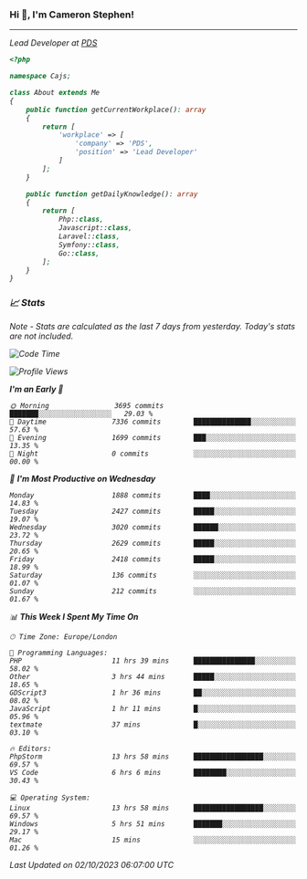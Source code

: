 ### Hi 👋, I'm Cameron Stephen!
<hr>
<p><em>Lead Developer at <a href="https://prindatasolutions.co.uk">PDS</a></p>


```php
<?php

namespace Cajs;

class About extends Me
{
    public function getCurrentWorkplace(): array
    {
        return [
            'workplace' => [
                'company' => 'PDS',
                'position' => 'Lead Developer'
            ]
        ];
    }

    public function getDailyKnowledge(): array
    {
        return [
            Php::class,
            Javascript::class,
            Laravel::class,
            Symfony::class,
            Go::class,
        ];
    }
}
```

### 📈 Stats
<p><em>Note - Stats are calculated as the last 7 days from yesterday. Today's stats are not included.</em></p>


<!--START_SECTION:waka-->
![Code Time](http://img.shields.io/badge/Code%20Time-3%2C565%20hrs%2049%20mins-blue)

![Profile Views](http://img.shields.io/badge/Profile%20Views-0-blue)

**I'm an Early 🐤** 

```text
🌞 Morning                3695 commits        ███████░░░░░░░░░░░░░░░░░░   29.03 % 
🌆 Daytime                7336 commits        ██████████████░░░░░░░░░░░   57.63 % 
🌃 Evening                1699 commits        ███░░░░░░░░░░░░░░░░░░░░░░   13.35 % 
🌙 Night                  0 commits           ░░░░░░░░░░░░░░░░░░░░░░░░░   00.00 % 
```
📅 **I'm Most Productive on Wednesday** 

```text
Monday                   1888 commits        ████░░░░░░░░░░░░░░░░░░░░░   14.83 % 
Tuesday                  2427 commits        █████░░░░░░░░░░░░░░░░░░░░   19.07 % 
Wednesday                3020 commits        ██████░░░░░░░░░░░░░░░░░░░   23.72 % 
Thursday                 2629 commits        █████░░░░░░░░░░░░░░░░░░░░   20.65 % 
Friday                   2418 commits        █████░░░░░░░░░░░░░░░░░░░░   18.99 % 
Saturday                 136 commits         ░░░░░░░░░░░░░░░░░░░░░░░░░   01.07 % 
Sunday                   212 commits         ░░░░░░░░░░░░░░░░░░░░░░░░░   01.67 % 
```


📊 **This Week I Spent My Time On** 

```text
🕑︎ Time Zone: Europe/London

💬 Programming Languages: 
PHP                      11 hrs 39 mins      ███████████████░░░░░░░░░░   58.02 % 
Other                    3 hrs 44 mins       █████░░░░░░░░░░░░░░░░░░░░   18.65 % 
GDScript3                1 hr 36 mins        ██░░░░░░░░░░░░░░░░░░░░░░░   08.02 % 
JavaScript               1 hr 11 mins        █░░░░░░░░░░░░░░░░░░░░░░░░   05.96 % 
textmate                 37 mins             █░░░░░░░░░░░░░░░░░░░░░░░░   03.10 % 

🔥 Editors: 
PhpStorm                 13 hrs 58 mins      █████████████████░░░░░░░░   69.57 % 
VS Code                  6 hrs 6 mins        ████████░░░░░░░░░░░░░░░░░   30.43 % 

💻 Operating System: 
Linux                    13 hrs 58 mins      █████████████████░░░░░░░░   69.57 % 
Windows                  5 hrs 51 mins       ███████░░░░░░░░░░░░░░░░░░   29.17 % 
Mac                      15 mins             ░░░░░░░░░░░░░░░░░░░░░░░░░   01.26 % 
```


 Last Updated on 02/10/2023 06:07:00 UTC
<!--END_SECTION:waka-->
